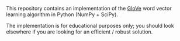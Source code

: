 This repository contains an implementation of the [GloVe][1] word vector learning algorithm in Python (NumPy + SciPy).

The implementation is for educational purposes only; you should look elsewhere if you are looking for an efficient / robust solution.

[1]: http://www-nlp.stanford.edu/projects/glove/
[2]: http://www.foldl.me/2014/glove-python/
